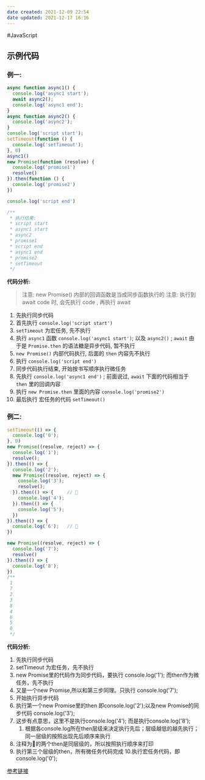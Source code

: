 ```yaml
---
date created: 2021-12-09 22:54
date updated: 2021-12-17 16:16
---
```


#JavaScript

## 示例代码
### 例一:
```javascript
async function async1() {
  console.log('async1 start');
  await async2();
  console.log('async1 end');
}
async function async2() {
  console.log('async2');
}
console.log('script start');
setTimeout(function () {
  console.log('setTimeout');
}, 0)
async1()
new Promise(function (resolve) {
  console.log('promise1')
  resolve()
}).then(function () {
  console.log('promise2')
})

console.log('script end')

/**
 * 执行结果:
 * script start
 * async1 start
 * async2
 * promise1
 * script end
 * async1 end
 * promise2
 * setTimeout
 */
```
**代码分析:**
> 注意: new Promise() 内部的回调函数是当成同步函数执行的
> 注意: 执行到 await code 时, 会先执行 code , 再执行 await
1. 先执行同步代码
2. 首先执行 `console.log('script start')`
3. `setTimeout` 为宏任务, 先不执行
4. 执行 `async1` 函数 `console.log('async1 start')`; 以及 `async2()` ; `await` 由于是 `Promise.then` 的语法糖是异步代码, 暂不执行
5. `new Promise()` 内部代码执行, 后面的 `then` 内容先不执行
6. 执行 `console.log('script end')`
7. 同步代码执行结束, 开始按书写顺序执行微任务
8. 先执行 `console.log('async1 end')` ; 前面说过, `await` 下面的代码相当于 `then` 里的回调内容
9. 执行 `new Promise.then` 里面的内容 `console.log('promise2')`
10. 最后执行 宏任务的代码 `setTimeout()`

### 例二:
```js
setTimeout(() => {
  console.log('0');
}, 0)
new Promise((resolve, reject) => {
  console.log('1');
  resolve();
}).then(() => {
  console.log('2');
  new Promise((resolve, reject) => {
    console.log('3');
    resolve();
  }).then(() => {     // 📌
    console.log('4');
  }).then(() => {
    console.log('5');
  })
}).then(() => {
  console.log('6');   // 📌
})

new Promise((resolve, reject) => {
  console.log('7');
  resolve()
}).then(() => {
  console.log('8');
})
/**
 1
 7
 2 
 3
 8
 4
 6
 5
 0
 */
```
**代码分析:**
1. 先执行同步代码
2. setTimeout 为宏任务，先不执行
3. new Promise里的代码作为同步代码，要执行 console.log('1'); 而then作为微任务，先不执行
4. 又是一个new Promise,所以和第三步同理。只执行 console.log('7');
5. 开始执行异步代码
6. 执行第一个new Promise里的then 即console.log('2');以及new Promise的同步代码 console.log('3');
7. 这步有点意思，这里不是执行console.log('4'); 而是执行console.log('8');
   1. 根据各console.log所在then层级来决定执行先后；层级越低的越先执行；同一层级的按照出现先后顺序来执行
8. 注释为📌的两个then是同层级的，所以按照执行顺序来打印
9. 执行第三个层级的then，所有微任务代码完成 10.执行宏任务代码，即console.log('0');

[参考链接](http://heyang.xyz/2021/10/08/%E4%B8%80%E7%AF%87%E6%96%87%E7%AB%A0%E8%A7%A3%E5%86%B3Promise-then%EF%BC%8Casync-await%E6%89%A7%E8%A1%8C%E9%A1%BA%E5%BA%8F%E7%B1%BB%E5%9E%8B%E9%A2%98/)